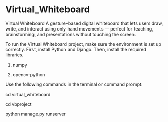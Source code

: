 # Virtual_Whiteboard
Virtual Whiteboard A gesture-based digital whiteboard that lets users draw, write, and interact using only hand movements — perfect for teaching, brainstorming, and presentations without touching the screen.

To run the Virtual Whiteboard project, make sure the environment is set up correctly. First, install Python and Django. Then, install the required libraries.

1. numpy
   
2. opencv-python

Use the following commands in the terminal or command prompt:

cd virtual_whiteboard

cd vbproject

python manage.py runserver

